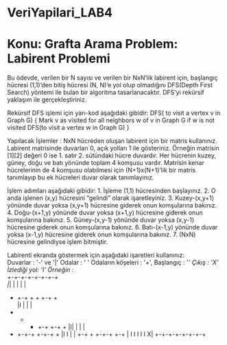 # VeriYapilari_LAB4

# Konu: Grafta Arama   Problem:  Labirent Problemi  
 
Bu ödevde, verilen bir N sayısı ve verilen bir NxN’lik labirent için, başlangıç hücresi (1,1)’den bitiş hücresi (N, N)’e yol olup olmadığını DFS(Depth First Search) yöntemi ile bulan bir algoritma tasarlanacaktır. DFS’yi rekürsif yaklaşım ile gerçekleştiriniz.  
 
Rekürsif DFS işlemi için yarı-kod aşağıdaki gibidir: DFS( to visit a vertex v in Graph G) {  Mark v as visited  for all neighbors w of v in Graph G    if w is not visited    DFS(to visit a vertex w in  Graph G) }   
 
Yapılacak İşlemler : NxN hücreden oluşan labirent  için bir matris kullanınız. Labirent matrisinde duvarları 0, açık yolları 1 ile gösteriniz.  Örneğin matrisin [1][2] değeri  0 ise 1. satır 2. sütündaki hücre duvardır. Her hücrenin kuzey, güney, doğu ve batı yönünde toplam 4 komşusu vardır.  Matrisin kenar hücrelerinin de 4 komşusu olabilmesi için (N+1)x(N+1)’lik bir matris tanımlayıp bu ek hücreleri duvar olarak tanımlayınız.  
 
İşlem adımları aşağıdaki gibidir: 1. İşleme (1,1) hücresinden başlayınız. 2. O anda işlenen (x,y) hücresini “gelindi” olarak işaretleyiniz. 3. Kuzey-(x,y+1)  yönünde duvar yoksa (x,y+1) hücresine giderek onun komşularına bakınız.  4. Doğu-(x+1,y)  yönünde duvar yoksa (x+1,y) hücresine giderek onun komşularına bakınız.  5. Güney-(x,y-1)  yönünde duvar yoksa (x,y-1) hücresine giderek onun komşularına bakınız.  6. Batı-(x-1,y)  yönünde duvar yoksa (x-1,y) hücresine giderek onun komşularına bakınız.  7. (NxN) hücresine gelindiyse işlem bitmiştir.   
 
Labirenti ekranda göstermek için aşağıdaki işaretleri kullanınız:  
Duvarlar : '-' ve '|'  Odalar : ' ' Odaların köşeleri :  '+', Başlangıç :  '*'  Çıkış :  'X'  İzlediği yol: ‘I’ 
Örneğin :       
 +-+-+-+-+-+-+-+  
 |*|   | | |   | 
 + +-+ + + +-+ +  
 |I  |   |     | 
 + + + +-+ +-+ + 
 |I|   |     | | 
 + +-+-+ +-+-+ + 
 |I I    |     | 
 +-+ + +-+-+ +-+ 
 |  I I I I I X| 
 +-+-+-+-+-+-+-+ 
